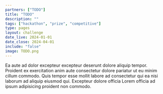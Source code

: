 ```yaml
---
partners: ["TODO"]
title: "TODO"
description: ""
tags: ["hackathon", "prize", "competitive"]
type: pages
layout: challenge
date_live: 2024-01-01
date_close: 2024-04-01
include: "false"
image: TODO.png
---
```


Ea aute ad dolor excepteur excepteur deserunt dolore aliquip tempor. Proident ex exercitation anim aute consectetur dolore pariatur ut eu minim cillum commodo. Quis tempor esse mollit labore ad consectetur qui ea nisi laborum ad aliquip eiusmod qui. Excepteur dolore officia Lorem officia ad ipsum adipisicing proident non commodo.
